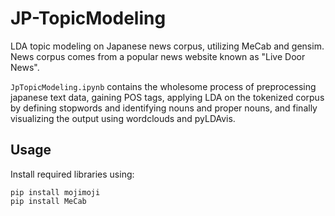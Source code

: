 # JP-TopicModeling
LDA topic modeling on Japanese news corpus, utilizing MeCab and gensim.
News corpus comes from a popular news website known as "Live Door News".

```JpTopicModeling.ipynb``` contains the wholesome process of preprocessing japanese text data, gaining POS tags, applying LDA on the tokenized corpus by defining stopwords and identifying nouns and proper nouns, and finally visualizing the output using wordclouds and pyLDAvis.

## Usage
Install required libraries using:
```
pip install mojimoji
pip install MeCab
```
